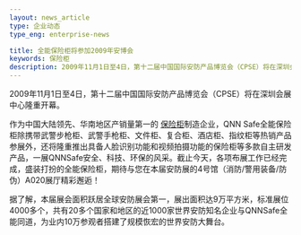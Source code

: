 ```yaml
---
layout: news_article
type: 企业动态
type_eng: enterprise-news

title: 全能保险柜将参加2009年安博会
keywords: 保险柜
description: 2009年11月1日至4日，第十二届中国国际安防产品博览会（CPSE）将在深圳会展中心隆重开幕，全能保险柜将一展安全、科技、环保的风采。
---
```

2009年11月1日至4日，第十二届中国国际安防产品博览会（CPSE）将在深圳会展中心隆重开幕。

作为中国大陆领先、华南地区产销量第一的 [保险柜](http://www.qnn.com.cn/)制造企业，QNN Safe全能保险柜除携带武警步枪柜、武警手枪柜、文件柜、复合柜、酒店柜、指纹柜等热销产品参展外，还将隆重推出具备人脸识别功能和视频拍摄功能的保险柜等多款自主研发产品，一展QNNSafe安全、科技、环保的风采。截止今天，各项布展工作已经完成，盛装打扮的全能保险柜，期待与您在本届安防展的4号馆（消防/警用装备/防伪）A020展厅精彩邂逅！

据了解，本届展会面积跃居全球安防展会第一，展出面积达9万平方米，标准展位4000多个，共有20多个国家和地区的近1000家世界安防知名企业与QNNSafe全能同道，为业内10万参观者搭建了规模恢宏的世界安防大舞台。
